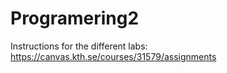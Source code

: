# Programering2

Instructions for the different labs: https://canvas.kth.se/courses/31579/assignments
